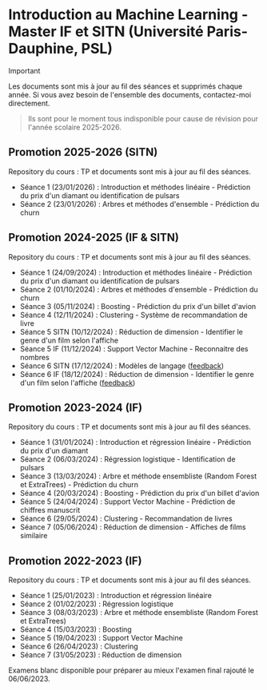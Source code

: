 # Introduction au Machine Learning - Master IF et SITN (Université Paris-Dauphine, PSL)

> [!IMPORTANT]
> Les documents sont mis à jour au fil des séances et supprimés chaque année. Si vous avez besoin de l'ensemble des documents, contactez-moi directement.
> > Ils sont pour le moment tous indisponible pour cause de révision pour l'année scolaire 2025-2026.


## Promotion 2025-2026 (SITN)
Repository du cours : TP et documents sont mis à jour au fil des séances.
* Séance 1 (23/01/2026) : Introduction et méthodes linéaire - Prédiction du prix d'un diamant ou identification de pulsars
* Séance 2 (23/01/2026) : Arbres et méthodes d'ensemble - Prédiction du churn


## Promotion 2024-2025 (IF & SITN)
Repository du cours : TP et documents sont mis à jour au fil des séances.
* Séance 1 (24/09/2024) : Introduction et méthodes linéaire - Prédiction du prix d'un diamant ou identification de pulsars
* Séance 2 (01/10/2024) : Arbres et méthodes d'ensemble - Prédiction du churn
* Séance 3 (05/11/2024) : Boosting - Prédiction du prix d'un billet d'avion
* Séance 4 (12/11/2024) : Clustering - Système de recommandation de livre
* Séance 5 SITN (10/12/2024) : Réduction de dimension - Identifier le genre d'un film selon l'affiche
* Séance 5 IF (11/12/2024) : Support Vector Machine - Reconnaitre des nombres
* Séance 6 SITN (17/12/2024) : Modèles de langage ([feedback](https://forms.gle/PMfw7ExTEg6zLBUn8))
* Séance 6 IF (18/12/2024) : Réduction de dimension - Identifier le genre d'un film selon l'affiche ([feedback](https://forms.gle/y991EkYVahjJzKsr7))


## Promotion 2023-2024 (IF)
Repository du cours : TP et documents sont mis à jour au fil des séances.
* Séance 1 (31/01/2024) : Introduction et régression linéaire - Prédiction du prix d'un diamant
* Séance 2 (06/03/2024) : Régression logistique - Identification de pulsars
* Séance 3 (13/03/2024) : Arbre et méthode ensembliste (Random Forest et ExtraTrees) - Prédiction du churn
* Séance 4 (20/03/2024) : Boosting - Prédiction du prix d'un billet d'avion
* Séance 5 (24/04/2024) : Support Vector Machine - Prédiction de chiffres manuscrit
* Séance 6 (29/05/2024) : Clustering - Recommandation de livres
* Séance 7 (05/06/2024) : Réduction de dimension - Affiches de films similaire


## Promotion 2022-2023 (IF)
Repository du cours : TP et documents sont mis à jour au fil des séances.
* Séance 1 (25/01/2023) : Introduction et régression linéaire
* Séance 2 (01/02/2023) : Régression logistique
* Séance 3 (08/03/2023) : Arbre et méthode ensembliste (Random Forest et ExtraTrees)
* Séance 4 (15/03/2023) : Boosting
* Séance 5 (19/04/2023) : Support Vector Machine
* Séance 6 (26/04/2023) : Clustering
* Séance 7 (31/05/2023) : Réduction de dimension

Examens blanc disponible pour préparer au mieux l'examen final rajouté le 06/06/2023.
